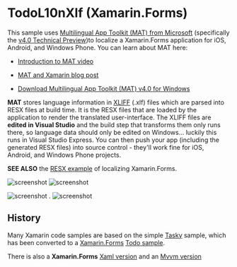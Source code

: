 TodoL10nXlf (Xamarin.Forms)
=============

This sample uses [Multilingual App Toolkit (MAT) from Microsoft](https://dev.windows.com/en-us/develop/multilingual-app-toolkit) (specifically the [v4.0 Technical Preview](https://visualstudiogallery.msdn.microsoft.com/6dab9154-a7e1-46e4-bbfa-18b5e81df520))to localize a Xamarin.Forms application for iOS, Android, and Windows Phone. You can learn about MAT here:

* [Introduction to MAT video](https://channel9.msdn.com/Series/Introducing-Windows-8/Introduction-to-the-Multilingual-App-Toolkit)

* [MAT and Xamarin blog post](http://blogs.msdn.com/b/matdev/archive/2014/10/08/mat-v4-0-technical-preview-adds-xamarin-support.aspx)

* [Download Multilingual App Toolkit (MAT) v4.0 for Windows](https://visualstudiogallery.msdn.microsoft.com/6dab9154-a7e1-46e4-bbfa-18b5e81df520)


**MAT** stores language information in [XLIFF](https://www.oasis-open.org/committees/tc_home.php?wg_abbrev=xliff) (.xlf) files which are parsed into RESX files at build time. It is the RESX files that are loaded by the application to render the translated user-interface. The XLIFF files are **edited in Visual Studio** and the build step that transforms them only runs there, so language data should only be edited on Windows... luckily this runs in Visual Studio Express. You can then push your app (including the generated RESX files) into source control - they'll work fine for iOS, Android, and Windows Phone projects.

**SEE ALSO** the [RESX example](https://github.com/conceptdev/xamarin-forms-samples/tree/master/TodoL10nResx) of localizing Xamarin.Forms.

![screenshot](https://raw.githubusercontent.com/conceptdev/xamarin-forms-samples/master/TodoL10nVernacular/Screenshots/iOS-Franc%CC%A7ais-sml.png "iOS French") ![screenshot](https://raw.githubusercontent.com/conceptdev/xamarin-forms-samples/master/TodoL10nVernacular/Screenshots/iOS-Deutsch-sml.png "iOS German")

![screenshot](https://raw.githubusercontent.com/conceptdev/xamarin-forms-samples/master/TodoL10nVernacular/Screenshots/Android-Español-sml.png "Android Spanish")  .    ![screenshot](https://raw.githubusercontent.com/conceptdev/xamarin-forms-samples/master/TodoL10nVernacular/Screenshots/Android-Franc%CC%A7ais-sml.png "Android French")


History
------

Many Xamarin code samples are based on the simple [Tasky](https://github.com/xamarin/mobile-samples/tree/master/Tasky) sample, which has been converted to a [Xamarin.Forms](http://xamarin.com/forms) [Todo sample](https://github.com/xamarin/xamarin-forms-samples/tree/master/Todo).

There is also a **Xamarin.Forms** [Xaml version](https://github.com/conceptdev/xamarin-forms-samples/tree/master/TodoXaml) and an [Mvvm version](https://github.com/conceptdev/xamarin-forms-samples/tree/master/TodoMvvm)